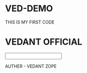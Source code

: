 # VED-DEMO
THIS IS MY FIRST CODE
<BR>
<body>
  <H1>
    VEDANT OFFICIAL
  </H1>
  <form name="f1">
    <input type="text" name="n1">
    
  </form>
</body>
AUTHER - VEDANT ZOPE 
